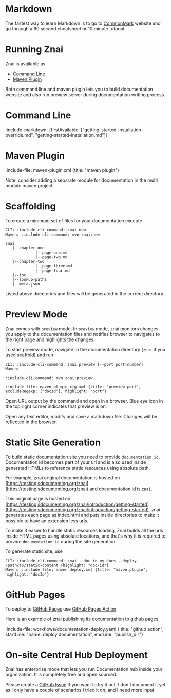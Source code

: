 # Markdown

The fastest way to learn Markdown is to go to [CommonMark](https://commonmark.org/help/) website
and go through a 60 second cheatsheet or 10 minute tutorial.

# Running Znai

Znai is available as

* [Command Line](#command-line)
* [Maven Plugin](#maven-plugin)

Both command line and maven plugin lets you to build documentation website and also run preview server during 
documentation writing process.

# Command Line

:include-markdown: {firstAvailable: ["getting-started-installation-override.md", "getting-started-installation.md"]}

# Maven Plugin

:include-file: maven-plugin.xml {title: "maven plugin"}

Note: consider adding a separate module for documentation in the multi module maven project

# Scaffolding

To create a minimum set of files for your documentation execute 

```tabs
CLI: :include-cli-command: znai new
Maven: :include-cli-command: mvn znai:new
```

    znai    
       |--chapter-one
                 |--page-one.md
                 |--page-two.md
       |--chapter-two
                 |--page-three.md
                 |--page-four.md
       |--toc
       |--lookup-paths
       |--meta.json

Listed above directories and files will be generated in the current directory. 

# Preview Mode

Znai comes with `preview` mode. In `preview` mode, znai monitors changes you apply to the documentation files and notifies browser
to navigates to the right page and highlights the changes.

To start preview mode, navigate to the documentation directory (`znai` if you used scaffold) and run

```tabs
CLI: :include-cli-command: znai preview [--port port-number]
Maven: 

:include-cli-command: mvn znai:preview

:include-file: maven-plugin-cfg.xml {title: "preview port", excludeRegexp: ["docId"], highlight: "port"}
```

Open URL output by the command and open in a browser.
Blue *eye* icon in the top right corner indicates that preview is on.

Open any text editor, modify and save a markdown file.
Changes will be reflected in the browser. 

# Static Site Generation 

To build static documentation site you need to provide `documentation id`. 
Documentation id becomes part of your url and is also used inside generated HTMLs to reference static resources 
using absolute path.  

For example, znai original documentation is hosted on [https://testingisdocumenting.org/znai](https://testingisdocumenting.org/znai)
and documentation id is `znai`.

This original page is hosted on [https://testingisdocumenting.org/znai/introduction/getting-started](https://testingisdocumenting.org/znai/introduction/getting-started).
znai generates each page as index.html and puts inside directories to make it possible to have an extension less urls.

To make it easier to handle static resources loading, Znai builds all the urls inside HTML pages using absolute locations,
and that's why it is required to provide `documentation id` during the site generation.

To generate static site, use

```tabs
CLI: :include-cli-command: znai --doc-id my-docs --deploy /path/to/static-content {highlight: "doc-id"}
Maven: :include-file: maven-deploy.xml {title: "maven plugin", highlight: "docId"} 
```

# GitHub Pages

To deploy to [GitHub Pages](https://pages.github.com) use [GitHub Pages Action](https://github.com/peaceiris/actions-gh-pages).

Here is an example of znai publishing its documentation to github pages

:include-file: workflows/documentation-deploy.yaml {
  title: "github action",
  startLine: "name: deploy documentation",
  endLine: "publish_dir"}

# On-site Central Hub Deployment

Znai has enterprise mode that lets you run Documentation hub inside your organization.
It is completely free and open sourced.

Please create a [GitHub Issue](https://github.com/testingisdocumenting/znai/issues) if you want to try it out. I don't document it yet as I only have a couple of scenarios 
I tried it on, and I need more input.
